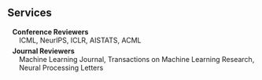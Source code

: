 ## Services

<h4 style="margin:0 10px 0;">Conference Reviewers</h4>
<ul style="margin:0 0 5px;">
ICML, NeurIPS, ICLR, AISTATS, ACML
</ul>

<h4 style="margin:0 10px 0;">Journal Reviewers</h4>

<ul style="margin:0 0 20px;">
Machine Learning Journal, Transactions on Machine Learning Research, Neural Processing Letters
</ul>
